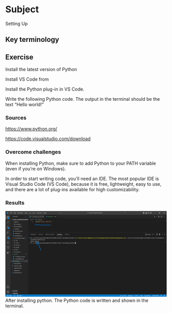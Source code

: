 # Subject
Setting Up

## Key terminology


## Exercise
Install the latest version of Python  

Install VS Code from  

Install the Python plug-in in VS Code.  

Write the following Python code. The output in the terminal should be the text “Hello world!”

### Sources
https://www.python.org/  

https://code.visualstudio.com/download

### Overcome challenges
When installing Python, make sure to add Python to your PATH variable (even if you’re on Windows).

In order to start writing code, you’ll need an IDE. The most popular IDE is Visual Studio Code (VS Code), because it is free, lightweight, easy to use, and there are a lot of plug-ins available for high customizability.

### Results  
![hello world](https://github.com/Techgrounds-Cloud-9/cloud-9-karimtouzani24/blob/d26f3b7ffb7f048745c42e050a77758a5d7cb2a2/00_includes/PY/img%20helloworld.png)  
After installing python. The Python code is written and shown in the terminal.  
